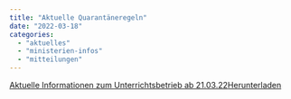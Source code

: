 ```yaml
---
title: "Aktuelle Quarantäneregeln"
date: "2022-03-18"
categories: 
  - "aktuelles"
  - "ministerien-infos"
  - "mitteilungen"
---
```


[Aktuelle Informationen zum Unterrichtsbetrieb ab 21.03.22](https://volksschule-partenkirchen.de/wp-content/uploads/aktuelle-Infos-zum-Unterrichtsbetrieb-ab-21.03.22.pdf)[Herunterladen](https://volksschule-partenkirchen.de/wp-content/uploads/aktuelle-Infos-zum-Unterrichtsbetrieb-ab-21.03.22.pdf)
